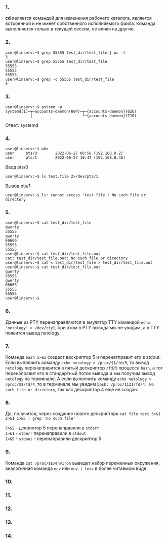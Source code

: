 ### 1.
**cd** является командой для изменения рабочего каталога, является встроенной и не имеет собственного исполняемого файла. Команда выполняется только в текущей сессии, не влияя на другие. 

### 2.
```
user@linserv:~$ grep 55555 test_dir/test_file | wc -l
3
user@linserv:~$ grep 55555 test_dir/test_file
55555
55555
55555
user@linserv:~$ grep -c 55555 test_dir/test_file
3
```
### 3.
```
user@linserv:~$ pstree -p
systemd(1)─┬─accounts-daemon(604)─┬─{accounts-daemon}(626)
           │                      └─{accounts-daemon}(716)
```
Ответ: systemd

### 4.  
```
user@linserv:~$ who
user     pts/0        2022-06-27 08:58 (192.168.0.2)
user     pts/1        2022-06-27 10:47 (192.168.0.46)
```
Ввод pts/0
```
user@linserv:~$ ls test.file 2>/dev/pts/1
```
Вывод pts/1
```
user@linserv:~$ ls: cannot access 'test.file': No such file or directory
```

### 5.  
```
user@linserv:~$ cat test_dir/test_file
qwerty
55555
qwerty
66666
55555
55555
user@linserv:~$ cat test_dir/test_file.out
cat: test_dir/test_file.out: No such file or directory
user@linserv:~$ cat < test_dir/test_file > test_dir/test_file.out
user@linserv:~$ cat test_dir/test_file.out
qwerty
55555
qwerty
66666
55555
55555
user@linserv:~$
```

### 6.  
Данные из PTY перенаправляются в эмулятор TTY командой ```echo 'netology' > /dev/tty1```, при этом в PTY вывода мы не увидим, а в TTY появится вывод netology.


### 7.
Команда ```bash 5>&1``` создаст дескриптор 5 и перенатправит его в stdout. Если выполнить команду ```echo netology > /proc/$$/fd/5```, то вывод ```netology``` перенаправится в пятый дескриптор ```/fd/5``` процесса ```bash```, а тот перенаправит его в стандартный поток вывода и мы получим вывод ```netology``` на терминале. А если выполнить команду ```echo netology > /proc/$$/fd/4```, то в терминале мы увидим ```bash: /proc/1121/fd/4: No such file or directory```, так как дескриптор 4 ещё не создан.


### 8.
Да, получится, через создание нового дескриптора ```cat file.test 5>&1 2>&1 1>&5 | grep 'no such file'```

```5>&2``` - дскриптор 5 перенаправили в ```stderr```  
```2>&1``` - ```stderr``` перенаправили в ```stdout```  
```1>&5``` - ```stdout``` - перенаправили дескриптор 5  

### 9.  
Команда ```cat /proc/$$/environ``` выведет набор переменных окружения, аналогичная команда ```env``` или ```env | less``` в более читаемом виде.


### 10.  



### 11.  



### 12.  



### 13.  



### 14.  
